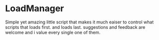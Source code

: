 # LoadManager
Simple yet amazing little script that makes it much eaiser to control what scripts that loads first. and loads last.
suggestions and feedback are welcome and i value every single one of them.
